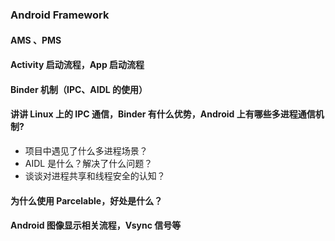 ### Android Framework



#### AMS 、PMS



#### Activity 启动流程，App 启动流程



#### Binder 机制（IPC、AIDL 的使用）


#### 讲讲 Linux 上的 IPC 通信，Binder 有什么优势，Android 上有哪些多进程通信机制?

* 项目中遇见了什么多进程场景？
* AIDL 是什么？解决了什么问题？
* 谈谈对进程共享和线程安全的认知？



#### 为什么使用 Parcelable，好处是什么？

#### Android 图像显示相关流程，Vsync 信号等
